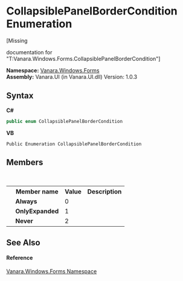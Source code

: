 # CollapsiblePanelBorderCondition Enumeration
 

\[Missing <summary> documentation for "T:Vanara.Windows.Forms.CollapsiblePanelBorderCondition"\]

**Namespace:**&nbsp;<a href="c580cf52-4028-70db-28d0-f9b1abc03861">Vanara.Windows.Forms</a><br />**Assembly:**&nbsp;Vanara.UI (in Vanara.UI.dll) Version: 1.0.3

## Syntax

**C#**<br />
``` C#
public enum CollapsiblePanelBorderCondition
```

**VB**<br />
``` VB
Public Enumeration CollapsiblePanelBorderCondition
```


## Members
&nbsp;<table><tr><th></th><th>Member name</th><th>Value</th><th>Description</th></tr><tr><td /><td target="F:Vanara.Windows.Forms.CollapsiblePanelBorderCondition.Always">**Always**</td><td>0</td><td /></tr><tr><td /><td target="F:Vanara.Windows.Forms.CollapsiblePanelBorderCondition.OnlyExpanded">**OnlyExpanded**</td><td>1</td><td /></tr><tr><td /><td target="F:Vanara.Windows.Forms.CollapsiblePanelBorderCondition.Never">**Never**</td><td>2</td><td /></tr></table>

## See Also


#### Reference
<a href="c580cf52-4028-70db-28d0-f9b1abc03861">Vanara.Windows.Forms Namespace</a><br />